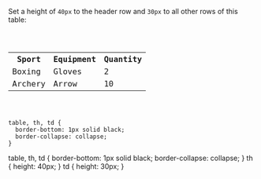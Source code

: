 Set a height of `40px` to the header row and `30px` to all other rows of this table:

<codeblock language="css" type="exercise" testMode="fixedInput">
<code>
<panel language="html">
<table>
  <tr>
    <th>Sport</th>
    <th>Equipment</th>
    <th>Quantity</th>
  </tr>
  <tr>
    <td>Boxing</td>
    <td>Gloves</td>
    <td>2</td>
  </tr>
  <tr>
    <td>Archery</td>
    <td>Arrow</td>
    <td>10</td>
  </tr>
</table>
</panel>
<panel language="css">
table, th, td {
  border-bottom: 1px solid black;
  border-collapse: collapse;
}
</panel>
</code>

<solution>
table, th, td {
  border-bottom: 1px solid black;
  border-collapse: collapse;
}
th {
  height: 40px;
}
td {
  height: 30px;
}
</solution>
</codeblock>